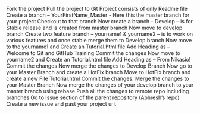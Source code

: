 Fork the project
Pull the project to Git
Project consists of only Readme file
Create a branch – YourFirstName_Master - Here this the master branch for your project
Checkout to that branch
Now create a branch - Develop – is for Stable release and is created from master branch
Now move to develop branch
Create two feature branch – yourname1 & yourname2 – is to work on various features and once stable merge them to Develop branch
Now move to the yourname1 and Create an Tutorial.html file
Add Heading as – Welcome to Git and GitHub Training
Commit the changes
Now move to yourname2 and Create an Tutorial.html file
Add Heading as – From Nikasio!
Commit the changes
Now merge the changes to Develop Branch
Now go to your Master Branch and create a HotFix branch
Move to HotFix branch and create a new File Tutorial.html
Commit the changes.
Merge the changes to your Master Branch
Now merge the changes of your develop branch to your master branch using rebase
Push all the changes to remote repo including branches
Go to Issue section of the parent repository (Abhresh’s repo)
Create a new issue and past your project url.
